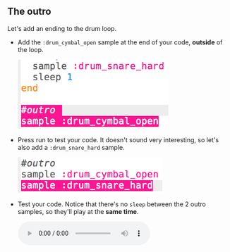 ## The outro

Let's add an ending to the drum loop.

+ Add the `:drum_cymbal_open` sample at the end of your code, **outside** of the loop.
    
    ![スクリーンショット](images/drum-outro-1.png)

+ Press run to test your code. It doesn't sound very interesting, so let's also add a `:drum_snare_hard` sample.
    
    ![スクリーンショット](images/drum-outro-2.png)

+ Test your code. Notice that there's no `sleep` between the 2 outro samples, so they'll play at the **same time**.
    
    <div id="audio-preview" class="pdf-hidden">
      <audio controls preload> <source src="resources/drums-outro.mp3" type="audio/mpeg"> Your browser does not support the <code>audio</code> element. </audio>
    </div>